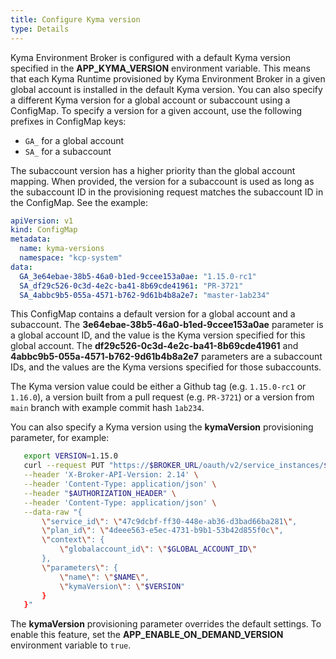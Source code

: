 ```yaml
---
title: Configure Kyma version
type: Details
---
```


Kyma Environment Broker is configured with a default Kyma version specified in the **APP_KYMA_VERSION** environment variable. This means that each Kyma Runtime provisioned by Kyma Environment Broker in a given global account is installed in the default Kyma version.
You can also specify a different Kyma version for a global account or subaccount using a ConfigMap. To specify a version for a given account, use the following prefixes in ConfigMap keys:
- `GA_` for a global account
- `SA_` for a subaccount

The subaccount version has a higher priority than the global account mapping. When provided, the version for a subaccount is used as long as the subaccount ID in the provisioning request matches the subaccount ID in the ConfigMap. See the example:

```yaml
apiVersion: v1
kind: ConfigMap
metadata:
  name: kyma-versions
  namespace: "kcp-system"
data:
  GA_3e64ebae-38b5-46a0-b1ed-9ccee153a0ae: "1.15.0-rc1"
  SA_df29c526-0c3d-4e2c-ba41-8b69cde41961: "PR-3721"
  SA_4abbc9b5-055a-4571-b762-9d61b4b8a2e7: "master-1ab234"
```

This ConfigMap contains a default version for a global account and a subaccount. The **3e64ebae-38b5-46a0-b1ed-9ccee153a0ae** parameter is a global account ID, and the value is the Kyma version specified for this global account. The **df29c526-0c3d-4e2c-ba41-8b69cde41961** and **4abbc9b5-055a-4571-b762-9d61b4b8a2e7** parameters are a subaccount IDs, and the values are the Kyma versions specified for those subaccounts.

The Kyma version value could be either a Github tag (e.g. `1.15.0-rc1` or `1.16.0`), a version built from a pull request (e.g. `PR-3721`) or a version from `main` branch with example commit hash `1ab234`.

You can also specify a Kyma version using the **kymaVersion** provisioning parameter, for example:

```bash
   export VERSION=1.15.0
   curl --request PUT "https://$BROKER_URL/oauth/v2/service_instances/$INSTANCE_ID?accepts_incomplete=true" \
   --header 'X-Broker-API-Version: 2.14' \
   --header 'Content-Type: application/json' \
   --header "$AUTHORIZATION_HEADER" \
   --header 'Content-Type: application/json' \
   --data-raw "{
       \"service_id\": \"47c9dcbf-ff30-448e-ab36-d3bad66ba281\",
       \"plan_id\": \"4deee563-e5ec-4731-b9b1-53b42d855f0c\",
       \"context\": {
           \"globalaccount_id\": \"$GLOBAL_ACCOUNT_ID\"
       },
       \"parameters\": {
           \"name\": \"$NAME\",
           \"kymaVersion\": \"$VERSION"
       }
   }"
```
The **kymaVersion** provisioning parameter overrides the default settings.
To enable this feature, set the **APP_ENABLE_ON_DEMAND_VERSION** environment variable to `true`.
